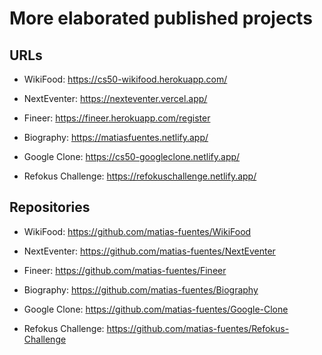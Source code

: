 # More elaborated published projects

## URLs

- WikiFood: https://cs50-wikifood.herokuapp.com/

- NextEventer: https://nexteventer.vercel.app/

- Fineer: https://fineer.herokuapp.com/register

- Biography: https://matiasfuentes.netlify.app/

- Google Clone: https://cs50-googleclone.netlify.app/

- Refokus Challenge: https://refokuschallenge.netlify.app/

## Repositories

- WikiFood: https://github.com/matias-fuentes/WikiFood

- NextEventer: https://github.com/matias-fuentes/NextEventer

- Fineer: https://github.com/matias-fuentes/Fineer

- Biography: https://github.com/matias-fuentes/Biography

- Google Clone: https://github.com/matias-fuentes/Google-Clone

- Refokus Challenge: https://github.com/matias-fuentes/Refokus-Challenge
